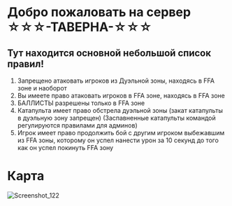 # Добро пожаловать на сервер ☆☆☆-ТАВЕРНА-☆☆☆

## Тут находится основной небольшой список правил!

1. Запрещено атаковать игроков из Дуэльной зоны, находясь в FFA зоне и наоборот
2. Вы имеете право атаковать игроков в FFA зоне, находясь в FFA зоне
3. БАЛЛИСТЫ разрешены только в FFA зоне
4. Катапульта имеет право обстрела дуэльной зоны (закат катапульты в дуэльную зону запрещен) (Заспавненные катапульты командой регулируются правилами для админов)
5. Игрок имеет право продолжить бой с другим игроком выбежавшим из FFA зоны, которому он успел нанести урон за 10 секунд до того как он успел покинуть FFA зону

# Карта
![Screenshot_122](https://github.com/user-attachments/assets/af2d1882-8e8f-46a9-98af-3ad7109a14c4)
